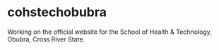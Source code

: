 # cohstechobubra
Working on the official website for the School of Health &amp; Technology, Obubra, Cross River State.
